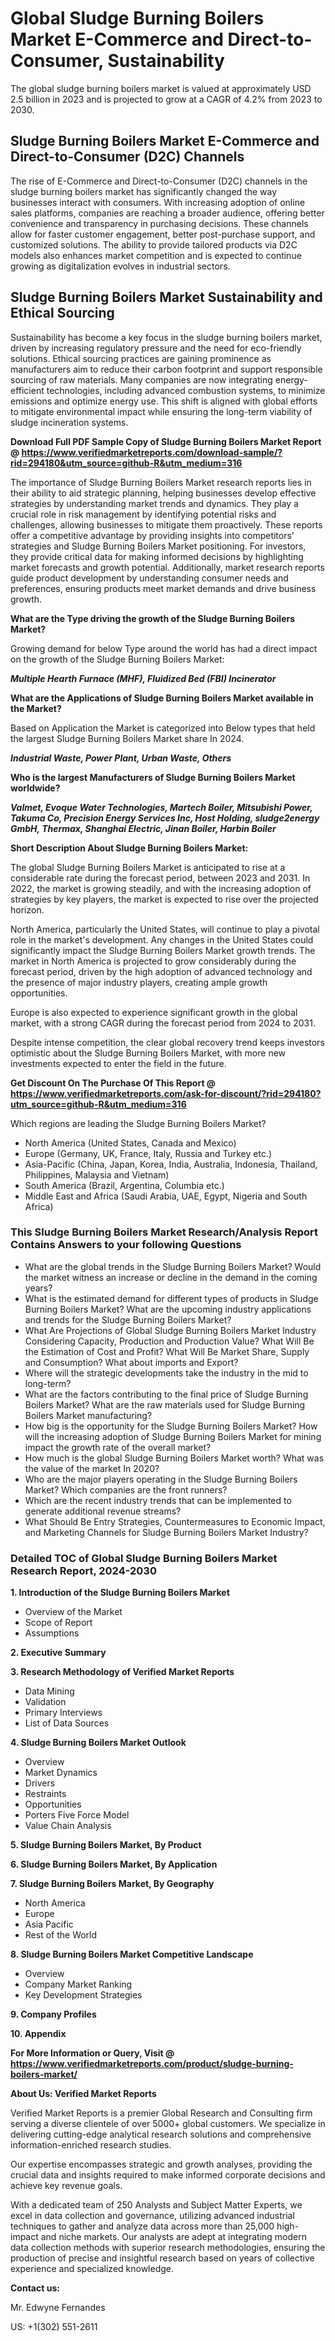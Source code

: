 <h1>Global Sludge Burning Boilers Market E-Commerce and Direct-to-Consumer, Sustainability</h1><p class=""><p>The global sludge burning boilers market is valued at approximately USD 2.5 billion in 2023 and is projected to grow at a CAGR of 4.2% from 2023 to 2030.</p><h2>Sludge Burning Boilers Market E-Commerce and Direct-to-Consumer (D2C) Channels</h2><p>The rise of E-Commerce and Direct-to-Consumer (D2C) channels in the sludge burning boilers market has significantly changed the way businesses interact with consumers. With increasing adoption of online sales platforms, companies are reaching a broader audience, offering better convenience and transparency in purchasing decisions. These channels allow for faster customer engagement, better post-purchase support, and customized solutions. The ability to provide tailored products via D2C models also enhances market competition and is expected to continue growing as digitalization evolves in industrial sectors.</p><h2>Sludge Burning Boilers Market Sustainability and Ethical Sourcing</h2><p>Sustainability has become a key focus in the sludge burning boilers market, driven by increasing regulatory pressure and the need for eco-friendly solutions. Ethical sourcing practices are gaining prominence as manufacturers aim to reduce their carbon footprint and support responsible sourcing of raw materials. Many companies are now integrating energy-efficient technologies, including advanced combustion systems, to minimize emissions and optimize energy use. This shift is aligned with global efforts to mitigate environmental impact while ensuring the long-term viability of sludge incineration systems.</p></p><p class=""><strong>Download Full PDF Sample Copy of Sludge Burning Boilers Market Report @ <a href="https://www.verifiedmarketreports.com/download-sample/?rid=294180&utm_source=github-R&utm_medium=316" target="_blank">https://www.verifiedmarketreports.com/download-sample/?rid=294180&utm_source=github-R&utm_medium=316</a></strong></p><p>The importance of&nbsp;Sludge Burning Boilers Market research reports lies in their ability to aid strategic planning, helping businesses develop effective strategies by understanding market trends and dynamics. They play a crucial role in risk management by identifying potential risks and challenges, allowing businesses to mitigate them proactively. These reports offer a competitive advantage by providing insights into competitors' strategies and Sludge Burning Boilers Market positioning. For investors, they provide critical data for making informed decisions by highlighting market forecasts and growth potential. Additionally, market research reports guide product development by understanding consumer needs and preferences, ensuring products meet market demands and drive business growth.</p><p><strong>What are the&nbsp;Type driving the growth of the Sludge Burning Boilers Market?</strong></p><p id="" class="">Growing demand for below Type around the world has had a direct impact on the growth of the Sludge Burning Boilers Market:</p><p class=""><em><strong>Multiple Hearth Furnace (MHF), Fluidized Bed (FBI) Incinerator</strong></em></p><p class=""><strong>What are the&nbsp;Applications&nbsp;of Sludge Burning Boilers Market available in the Market?</strong></p><p id="" class="">Based on Application the Market is categorized into Below types that held the largest Sludge Burning Boilers Market share In 2024.</p><p class=""><em><strong>Industrial Waste, Power Plant, Urban Waste, Others</strong></em></p><p class=""><strong>Who is the largest Manufacturers of Sludge Burning Boilers Market worldwide?</strong></p><p><em><strong>Valmet, Evoque Water Technologies, Martech Boiler, Mitsubishi Power, Takuma Co, Precision Energy Services Inc, Host Holding, sludge2energy GmbH, Thermax, Shanghai Electric, Jinan Boiler, Harbin Boiler</strong></em></p><p id="" class=""><strong>Short Description About Sludge Burning Boilers Market:</strong></p><p>The global Sludge Burning Boilers Market is anticipated to rise at a considerable rate during the forecast period, between 2023 and 2031. In 2022, the market is growing steadily, and with the increasing adoption of strategies by key players, the market is expected to rise over the projected horizon.</p><p>North America, particularly the United States, will continue to play a pivotal role in the market's development. Any changes in the United States could significantly impact the Sludge Burning Boilers Market growth trends. The market in North America is projected to grow considerably during the forecast period, driven by the high adoption of advanced technology and the presence of major industry players, creating ample growth opportunities.</p><p>Europe is also expected to experience significant growth in the global market, with a strong CAGR during the forecast period from 2024 to 2031.</p><p>Despite intense competition, the clear global recovery trend keeps investors optimistic about the Sludge Burning Boilers Market, with more new investments expected to enter the field in the future.</p><p id="" class=""><strong>Get Discount On The Purchase Of This Report @ <a href="https://www.verifiedmarketreports.com/ask-for-discount/?rid=294180?utm_source=github-R&utm_medium=316" target="_blank">https://www.verifiedmarketreports.com/ask-for-discount/?rid=294180?utm_source=github-R&utm_medium=316</a></strong></p><p class="">Which regions are leading the Sludge Burning Boilers Market?</p><ul><li>North America (United States, Canada and Mexico)</li><li>Europe (Germany, UK, France, Italy, Russia and Turkey etc.)</li><li>Asia-Pacific (China, Japan, Korea, India, Australia, Indonesia, Thailand, Philippines, Malaysia and Vietnam)</li><li>South America (Brazil, Argentina, Columbia etc.)</li><li>Middle East and Africa (Saudi Arabia, UAE, Egypt, Nigeria and South Africa)</li></ul><h3 id="" class="">This Sludge Burning Boilers Market Research/Analysis Report Contains Answers to your following Questions</h3><ul><li>What are the global trends in the Sludge Burning Boilers Market? Would the market witness an increase or decline in the demand in the coming years?</li><li>What is the estimated demand for different types of products in Sludge Burning Boilers Market? What are the upcoming industry applications and trends for the Sludge Burning Boilers Market?</li><li>What Are Projections of Global Sludge Burning Boilers Market Industry Considering Capacity, Production and Production Value? What Will Be the Estimation of Cost and Profit? What Will Be Market Share, Supply and Consumption? What about imports and Export?</li><li>Where will the strategic developments take the industry in the mid to long-term?</li><li>What are the factors contributing to the final price of Sludge Burning Boilers Market? What are the raw materials used for Sludge Burning Boilers Market manufacturing?</li><li>How big is the opportunity for the Sludge Burning Boilers Market? How will the increasing adoption of Sludge Burning Boilers Market for mining impact the growth rate of the overall market?</li><li>How much is the global Sludge Burning Boilers Market worth? What was the value of the market In 2020?</li><li>Who are the major players operating in the Sludge Burning Boilers Market? Which companies are the front runners?</li><li>Which are the recent industry trends that can be implemented to generate additional revenue streams?</li><li>What Should Be Entry Strategies, Countermeasures to Economic Impact, and Marketing Channels for Sludge Burning Boilers Market Industry?</li></ul><h3 id="" class="">Detailed TOC of Global Sludge Burning Boilers Market Research Report, 2024-2030</h3><p id="" class=""><strong>1. Introduction of the Sludge Burning Boilers Market</strong></p><ul><li>Overview of the Market</li><li>Scope of Report</li><li>Assumptions</li></ul><p id="" class=""><strong>2. Executive Summary</strong></p><p id="" class=""><strong>3. Research Methodology of Verified Market Reports</strong></p><ul><li>Data Mining</li><li>Validation</li><li>Primary Interviews</li><li>List of Data Sources</li></ul><p id="" class=""><strong>4. Sludge Burning Boilers Market Outlook</strong></p><ul><li>Overview</li><li>Market Dynamics</li><li>Drivers</li><li>Restraints</li><li>Opportunities</li><li>Porters Five Force Model</li><li>Value Chain Analysis</li></ul><p id="" class=""><strong>5. Sludge Burning Boilers Market, By Product</strong></p><p id="" class=""><strong>6. Sludge Burning Boilers Market, By Application</strong></p><p id="" class=""><strong>7. Sludge Burning Boilers Market, By Geography</strong></p><ul><li>North America</li><li>Europe</li><li>Asia Pacific</li><li>Rest of the World</li></ul><p id="" class=""><strong>8. Sludge Burning Boilers Market Competitive Landscape</strong></p><ul><li>Overview</li><li>Company Market Ranking</li><li>Key Development Strategies</li></ul><p id="" class=""><strong>9. Company Profiles</strong></p><p id="" class=""><strong>10. Appendix</strong></p><p id="" class=""><strong>For More Information or Query, Visit @ <a href="https://www.verifiedmarketreports.com/product/sludge-burning-boilers-market/" target="_blank">https://www.verifiedmarketreports.com/product/sludge-burning-boilers-market/</a></strong></p><p id="" class=""><strong>About Us: Verified Market Reports</strong></p><p id="" class="">Verified Market Reports is a premier Global Research and Consulting firm serving a diverse clientele of over 5000+ global customers. We specialize in delivering cutting-edge analytical research solutions and comprehensive information-enriched research studies.</p><p id="" class="">Our expertise encompasses strategic and growth analyses, providing the crucial data and insights required to make informed corporate decisions and achieve key revenue goals.</p><p id="" class="">With a dedicated team of 250 Analysts and Subject Matter Experts, we excel in data collection and governance, utilizing advanced industrial techniques to gather and analyze data across more than 25,000 high-impact and niche markets. Our analysts are adept at integrating modern data collection methods with superior research methodologies, ensuring the production of precise and insightful research based on years of collective experience and specialized knowledge.</p><p id="" class=""><strong>Contact us:</strong></p><p id="" class="">Mr. Edwyne Fernandes</p><p id="" class="">US: +1(302) 551-2611</p>